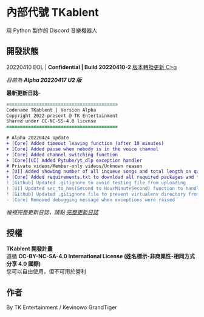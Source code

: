 # 內部代號 TKablent
用 Python 製作的 Discord 音樂機器人
## 開發狀態
20220410 EOL | **Confidential | Build 20220410-2** [版本轉換更新 C>α](https://github.com/TK-Entertainment/tkablent/commit/9117b15dde26c1f8e9b4c7337f0493a61e09d4d8)

*目前為 **Alpha 20220417 U2 版***  
  
**最新更新日誌**-
```diff
=========================================
Codename TKablent | Version Alpha
Copyright 2022-present @ TK Entertainment
Shared under CC-NC-SS-4.0 license
=========================================

# Alpha 20220424 Update
+ [Core] Added timeout leaving function (after 10 minutes)
+ [Core] Added pause when nobody is in the voice channel
+ [Core] Added channel switching function
+ [Core][UI] Added Pytube/yt_dlp exception handler
# Private videos/Member-only videos/Unknown reason
+ [UI] Added showing number of all inqueue songs and total length on queue listing interface
+ [Core] Added requirements.txt to download all required packages and fixed version of pytube from kinshuk-h's repo
! [Github] Updated .gitignore to avoid testing file from uploading
! [UI] Updated sec_to_hms(Second to HourMinuteSecond) function to handle when video length is longer than 1 day
! [Github] Updated .gitignore file to prevent virtualenv directory from uploading
- [Core] Removed debugging message when exceptions were raised
```  
*檢視完整更新日誌，請點 [完整更新日誌](https://github.com/TK-Entertainment/tkablent/blob/main/CHANGELOG.md)*
## 授權
**TKablent 開發計畫**  
遵循 **CC-BY-NC-SA-4.0 International License (姓名標示-非商業性-相同方式分享 4.0 國際)**  
您可以自由使用，但不可用於營利
## 作者
By TK Entertainment / Kevinowo GrandTiger

